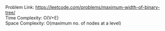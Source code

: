 Problem Link: https://leetcode.com/problems/maximum-width-of-binary-tree/ </br>
Time Complexity: O(V+E) </br>
Space Complexity: O(maximum no. of nodes at a level) 
